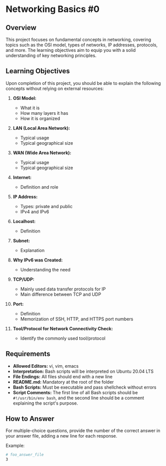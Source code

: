 # Networking Basics #0

## Overview
This project focuses on fundamental concepts in networking, covering topics such as the OSI model, types of networks, IP addresses, protocols, and more. The learning objectives aim to equip you with a solid understanding of key networking principles.

## Learning Objectives
Upon completion of this project, you should be able to explain the following concepts without relying on external resources:

1. **OSI Model:**
   - What it is
   - How many layers it has
   - How it is organized

2. **LAN (Local Area Network):**
   - Typical usage
   - Typical geographical size

3. **WAN (Wide Area Network):**
   - Typical usage
   - Typical geographical size

4. **Internet:**
   - Definition and role

5. **IP Address:**
   - Types: private and public
   - IPv4 and IPv6

6. **Localhost:**
   - Definition

7. **Subnet:**
   - Explanation

8. **Why IPv6 was Created:**
   - Understanding the need

9. **TCP/UDP:**
   - Mainly used data transfer protocols for IP
   - Main difference between TCP and UDP

10. **Port:**
    - Definition
    - Memorization of SSH, HTTP, and HTTPS port numbers

11. **Tool/Protocol for Network Connectivity Check:**
    - Identify the commonly used tool/protocol

## Requirements
- **Allowed Editors:** vi, vim, emacs
- **Interpretation:** Bash scripts will be interpreted on Ubuntu 20.04 LTS
- **File Endings:** All files should end with a new line
- **README.md:** Mandatory at the root of the folder
- **Bash Scripts:** Must be executable and pass shellcheck without errors
- **Script Comments:** The first line of all Bash scripts should be `#!/usr/bin/env bash`, and the second line should be a comment explaining the script's purpose.

## How to Answer
For multiple-choice questions, provide the number of the correct answer in your answer file, adding a new line for each response.

Example:
```bash
# foo_answer_file
3

